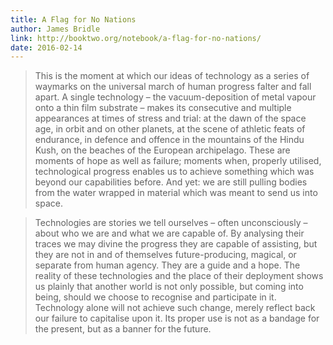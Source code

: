```yaml
---
title: A Flag for No Nations
author: James Bridle
link: http://booktwo.org/notebook/a-flag-for-no-nations/
date: 2016-02-14
---
```


> This is the moment at which our ideas of technology as a series of waymarks on the universal march of human progress falter and fall apart. A single technology – the vacuum-deposition of metal vapour onto a thin film substrate – makes its consecutive and multiple appearances at times of stress and trial: at the dawn of the space age, in orbit and on other planets, at the scene of athletic feats of endurance, in defence and offence in the mountains of the Hindu Kush, on the beaches of the European archipelago. These are moments of hope as well as failure; moments when, properly utilised, technological progress enables us to achieve something which was beyond our capabilities before. And yet: we are still pulling bodies from the water wrapped in material which was meant to send us into space.

> Technologies are stories we tell ourselves – often unconsciously – about who we are and what we are capable of. By analysing their traces we may divine the progress they are capable of assisting, but they are not in and of themselves future-producing, magical, or separate from human agency. They are a guide and a hope. The reality of these technologies and the place of their deployment shows us plainly that another world is not only possible, but coming into being, should we choose to recognise and participate in it. Technology alone will not achieve such change, merely reflect back our failure to capitalise upon it. Its proper use is not as a bandage for the present, but as a banner for the future.
